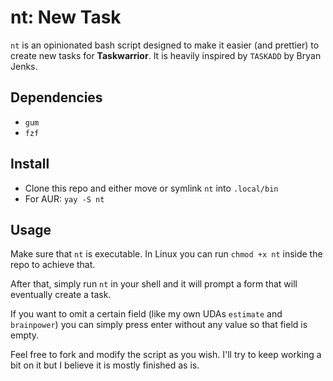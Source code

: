 # nt: New Task 

`nt` is an opinionated bash script designed to make it easier (and prettier) to create new tasks for **Taskwarrior**. It is heavily inspired by `TASKADD` by Bryan Jenks.

## Dependencies
- `gum`
- `fzf`

## Install

- Clone this repo and either move or symlink `nt` into `.local/bin`
- For AUR: `yay -S nt`

## Usage

Make sure that `nt` is executable. In Linux you can run `chmod +x nt` inside the repo to achieve that.

After that, simply run `nt` in your shell and it will prompt a form that will eventually create a task.

If you want to omit a certain field (like my own UDAs `estimate` and `brainpower`) you can simply press enter without any value so that field is empty.

Feel free to fork and modify the script as you wish. I'll try to keep working a bit on it but I believe it is mostly finished as is.
